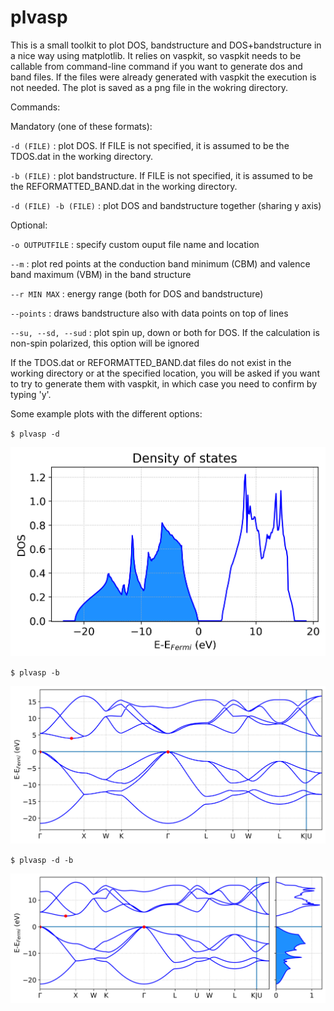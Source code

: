 # plvasp

This is a small toolkit to plot DOS, bandstructure and DOS+bandstructure in a nice way using matplotlib.
It relies on vaspkit, so vaspkit needs to be callable from command-line command if you want to generate dos and band files.
If the files were already generated with vaspkit the execution is not needed.
The plot is saved as a png file in the wokring directory.

Commands:
 
Mandatory (one of these formats):

`-d (FILE)`             : plot DOS. If FILE is not specified, it is assumed to be the TDOS.dat in the working directory.

`-b (FILE)`             : plot bandstructure. If FILE is not specified, it is assumed to be the REFORMATTED_BAND.dat in the working directory.

`-d (FILE) -b (FILE)`   : plot DOS and bandstructure together (sharing y axis)

Optional:

`-o OUTPUTFILE`         : specify custom ouput file name and location 

`--m`                   : plot red points at the conduction band minimum (CBM) and valence band maximum (VBM) in the band structure

`--r MIN MAX`           : energy range (both for DOS and bandstructure)

`--points`              : draws bandstructure also with data points on top of lines

`--su, --sd, --sud`     : plot spin up, down or both for DOS. If the calculation is non-spin polarized, this option will be ignored

If the TDOS.dat or REFORMATTED_BAND.dat files do not exist in the working directory or at the specified location, you will be asked if you want to try to generate them with vaspkit,
in which case you need to confirm by typing 'y'.



Some example plots with the different options:

`$ plvasp -d`

<img src="./demo_pictures/dos.png" alt="drawing" width="600"/>

`$ plvasp -b`

<img src="./demo_pictures/bands.png" alt="drawing" width="600"/>


`$ plvasp -d -b`


<img src="./demo_pictures/bands_dos.png" alt="drawing" width="600"/>
